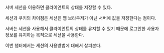 서버 세션을 이용하면 클라이언트의 상태를 저장할 수 있다.

세션과 쿠키의 차이점은 세션은 웹 브라우저가 아닌 서버에 값을 저장한다는 점이다.

서버는 세션을 사용해서 클라이언트의 상태를 유지할 수 있기 때문에 로그인한 사용자 정보를 유지하는 목적으로 세션을 사용한다. 

이번 챕터에서는 세션의 사용방법에 대해서 살펴본다.
